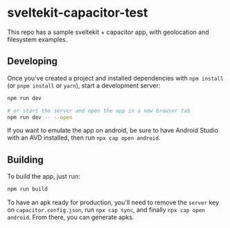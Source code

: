 # sveltekit-capacitor-test

This repo has a sample sveltekit + capacitor app, with geolocation and filesystem examples.

## Developing

Once you've created a project and installed dependencies with `npm install` (or `pnpm install` or `yarn`), start a development server:

```bash
npm run dev

# or start the server and open the app in a new browser tab
npm run dev -- --open
```

If you want to emulate the app on android, be sure to have Android Studio with an AVD installed, then run `npx cap open android`.

## Building

To build the app, just run:

```bash
npm run build
```

To have an apk ready for production, you'll need to remove the `server` key on `capacitor.config.json`, run `npx cap sync`, and finally `npx cap open android`. From there, you can generate apks.

